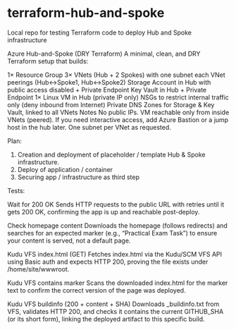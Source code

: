 # terraform-hub-and-spoke
Local repo for testing Terraform code to deploy Hub and Spoke infrastructure

Azure Hub-and-Spoke (DRY Terraform)
A minimal, clean, and DRY Terraform setup that builds:

1× Resource Group
3× VNets (Hub + 2 Spokes) with one subnet each
VNet peerings (Hub↔Spoke1, Hub↔Spoke2)
Storage Account in Hub with public access disabled + Private Endpoint
Key Vault in Hub + Private Endpoint
1× Linux VM in Hub (private IP only)
NSGs to restrict internal traffic only (deny inbound from Internet)
Private DNS Zones for Storage & Key Vault, linked to all VNets
Notes
No public IPs. VM reachable only from inside VNets (peered). If you need interactive access, add Azure Bastion or a jump host in the hub later.
One subnet per VNet as requested.

Plan: 
1. Creation and deployment of placeholder / template Hub & Spoke infrastructure.
2. Deploy of application / container
3. Securing app / infrastructure as third step
   
Tests:

Wait for 200 OK
Sends HTTP requests to the public URL with retries until it gets 200 OK, confirming the app is up and reachable post-deploy.

Check homepage content
Downloads the homepage (follows redirects) and searches for an expected marker (e.g., “Practical Exam Task”) to ensure your content is served, not a default page.

Kudu VFS index.html (GET)
Fetches index.html via the Kudu/SCM VFS API using Basic auth and expects HTTP 200, proving the file exists under /home/site/wwwroot.

Kudu VFS contains marker
Scans the downloaded index.html for the marker text to confirm the correct version of the page was deployed.

Kudu VFS buildinfo (200 + content + SHA)
Downloads _buildinfo.txt from VFS, validates HTTP 200, and checks it contains the current GITHUB_SHA (or its short form), linking the deployed artifact to this specific build.
